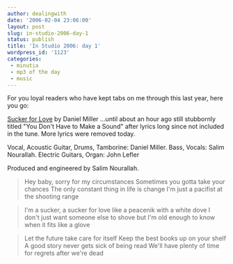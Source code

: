```yaml
---
author: dealingwith
date: '2006-02-04 23:06:00'
layout: post
slug: in-studio-2006-day-1
status: publish
title: 'In Studio 2006: day 1'
wordpress_id: '1123'
categories:
 - minutia
 - mp3 of the day
 - music
---
```


For you loyal readers who have kept tabs on me through this last year, here you go:

[Sucker for Love](https://danielmiller.bandcamp.com/track/sucker-for-love) by Daniel Miller ...until about an hour ago still stubbornly titled "You Don't Have to Make a Sound" after lyrics long since not included in the tune. More lyrics were removed today.

Vocal, Acoustic Guitar, Drums, Tamborine: Daniel Miller. Bass, Vocals: Salim Nourallah. Electric Guitars, Organ: John Lefler

Produced and engineered by Salim Nourallah.

> Hey baby, sorry for my circumstances 
> Sometimes you gotta take your chances
> The only constant thing in life is change 
> I'm just a pacifist at the shooting range

> I'm a sucker, a sucker for love 
> like a peacenik with a white dove 
> I don't just want someone else to shove
> but I'm old enough to know when it fits like a glove

> Let the future take care for itself 
> Keep the best books up on your shelf 
> A good story never gets sick of being read 
> We'll have plenty of time for regrets after we're dead
